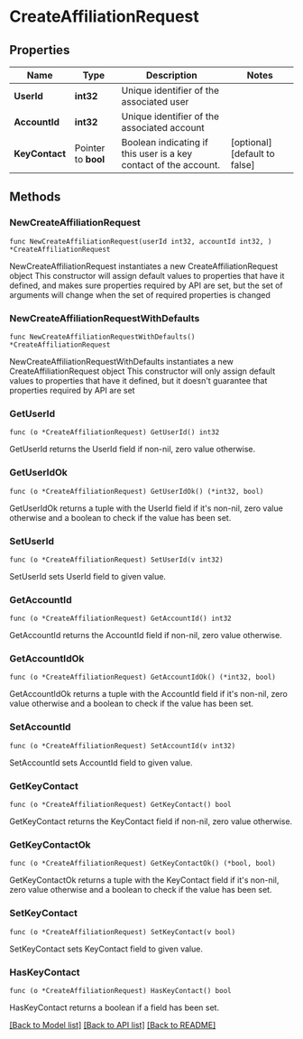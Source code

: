 # CreateAffiliationRequest

## Properties

Name | Type | Description | Notes
------------ | ------------- | ------------- | -------------
**UserId** | **int32** | Unique identifier of the associated user | 
**AccountId** | **int32** | Unique identifier of the associated account | 
**KeyContact** | Pointer to **bool** | Boolean indicating if this user is a key contact of the account. | [optional] [default to false]

## Methods

### NewCreateAffiliationRequest

`func NewCreateAffiliationRequest(userId int32, accountId int32, ) *CreateAffiliationRequest`

NewCreateAffiliationRequest instantiates a new CreateAffiliationRequest object
This constructor will assign default values to properties that have it defined,
and makes sure properties required by API are set, but the set of arguments
will change when the set of required properties is changed

### NewCreateAffiliationRequestWithDefaults

`func NewCreateAffiliationRequestWithDefaults() *CreateAffiliationRequest`

NewCreateAffiliationRequestWithDefaults instantiates a new CreateAffiliationRequest object
This constructor will only assign default values to properties that have it defined,
but it doesn't guarantee that properties required by API are set

### GetUserId

`func (o *CreateAffiliationRequest) GetUserId() int32`

GetUserId returns the UserId field if non-nil, zero value otherwise.

### GetUserIdOk

`func (o *CreateAffiliationRequest) GetUserIdOk() (*int32, bool)`

GetUserIdOk returns a tuple with the UserId field if it's non-nil, zero value otherwise
and a boolean to check if the value has been set.

### SetUserId

`func (o *CreateAffiliationRequest) SetUserId(v int32)`

SetUserId sets UserId field to given value.


### GetAccountId

`func (o *CreateAffiliationRequest) GetAccountId() int32`

GetAccountId returns the AccountId field if non-nil, zero value otherwise.

### GetAccountIdOk

`func (o *CreateAffiliationRequest) GetAccountIdOk() (*int32, bool)`

GetAccountIdOk returns a tuple with the AccountId field if it's non-nil, zero value otherwise
and a boolean to check if the value has been set.

### SetAccountId

`func (o *CreateAffiliationRequest) SetAccountId(v int32)`

SetAccountId sets AccountId field to given value.


### GetKeyContact

`func (o *CreateAffiliationRequest) GetKeyContact() bool`

GetKeyContact returns the KeyContact field if non-nil, zero value otherwise.

### GetKeyContactOk

`func (o *CreateAffiliationRequest) GetKeyContactOk() (*bool, bool)`

GetKeyContactOk returns a tuple with the KeyContact field if it's non-nil, zero value otherwise
and a boolean to check if the value has been set.

### SetKeyContact

`func (o *CreateAffiliationRequest) SetKeyContact(v bool)`

SetKeyContact sets KeyContact field to given value.

### HasKeyContact

`func (o *CreateAffiliationRequest) HasKeyContact() bool`

HasKeyContact returns a boolean if a field has been set.


[[Back to Model list]](../README.md#documentation-for-models) [[Back to API list]](../README.md#documentation-for-api-endpoints) [[Back to README]](../README.md)


